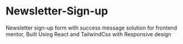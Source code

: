 # Newsletter-Sign-up
Newsletter sign-up form with success message solution for frontend mentor, Built Using React and TailwindCss with Responsive design
